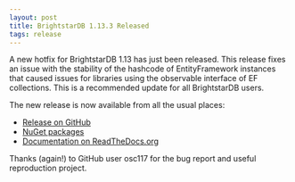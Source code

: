 ```yaml
---
layout: post
title: BrightstarDB 1.13.3 Released
tags: release
---
```


A new hotfix for BrightstarDB 1.13 has just been released. This release fixes an issue with the stability of the hashcode of EntityFramework instances that
caused issues for libraries using the observable interface of EF collections. This is a recommended update for all BrightstarDB users.

The new release is now available from all the usual places:

 * [Release on GitHub](https://github.com/BrightstarDB/BrightstarDB/releases/tag/1.13.3 "BrightstarDB Installer Download")
 * [NuGet packages](https://www.nuget.org/ "NuGet.org")
 * [Documentation on ReadTheDocs.org](http://brightstardb.readthedocs.org/en/1.13/ "BrightstarDB Documentation")

Thanks (again!) to GitHub user osc117 for the bug report and useful reproduction project. 
